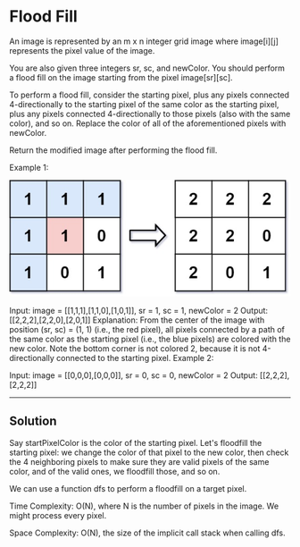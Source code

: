 # Flood Fill

An image is represented by an m x n integer grid image where image[i][j] represents the pixel value of the image.

You are also given three integers sr, sc, and newColor. You should perform a flood fill on the image starting from the pixel image[sr][sc].

To perform a flood fill, consider the starting pixel, plus any pixels connected 4-directionally to the starting pixel of the same color as the starting pixel, plus any pixels connected 4-directionally to those pixels (also with the same color), and so on. Replace the color of all of the aforementioned pixels with newColor.

Return the modified image after performing the flood fill.

Example 1:

![flood_fill](./flood-grid.jpg)

Input: image = [[1,1,1],[1,1,0],[1,0,1]], sr = 1, sc = 1, newColor = 2
Output: [[2,2,2],[2,2,0],[2,0,1]]
Explanation: From the center of the image with position (sr, sc) = (1, 1) (i.e., the red pixel), all pixels connected by a path of the same color as the starting pixel (i.e., the blue pixels) are colored with the new color.
Note the bottom corner is not colored 2, because it is not 4-directionally connected to the starting pixel.
Example 2:

Input: image = [[0,0,0],[0,0,0]], sr = 0, sc = 0, newColor = 2
Output: [[2,2,2],[2,2,2]]

---

## Solution

Say startPixelColor is the color of the starting pixel. Let's floodfill the starting pixel: we change the color of that pixel to the new color, then check the 4 neighboring pixels to make sure they are valid pixels of the same color, and of the valid ones, we floodfill those, and so on.

We can use a function dfs to perform a floodfill on a target pixel.

Time Complexity: O(N), where N is the number of pixels in the image. We might process every pixel.

Space Complexity: O(N), the size of the implicit call stack when calling dfs.

